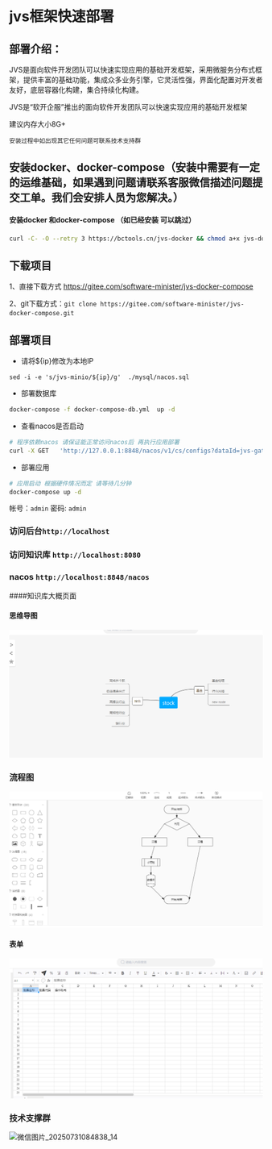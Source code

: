 # jvs框架快速部署


## 部署介绍：



JVS是面向软件开发团队可以快速实现应用的基础开发框架，采用微服务分布式框架，提供丰富的基础功能，集成众多业务引擎，它灵活性强，界面化配置对开发者友好，底层容器化构建，集合持续化构建。

JVS是“软开企服”推出的面向软件开发团队可以快速实现应用的基础开发框架




建议内存大小8G+

`安装过程中如出现其它任何问题可联系技术支持群`



## 安装docker、docker-compose（安装中需要有一定的运维基础，如果遇到问题请联系客服微信描述问题提交工单。我们会安排人员为您解决。）

#### 安装docker 和docker-compose （如已经安装 可以跳过）

```bash
curl -C- -O --retry 3 https://bctools.cn/jvs-docker && chmod a+x jvs-docker && ./jvs-docker -I
```

## 下载项目

1、直接下载方式  https://gitee.com/software-minister/jvs-docker-compose

2、git下载方式：`git clone https://gitee.com/software-minister/jvs-docker-compose.git`

## 部署项目

- 请将${ip}修改为本地IP 

```
sed -i -e 's/jvs-minio/${ip}/g'  ./mysql/nacos.sql
```

- 部署数据库
```bash
docker-compose -f docker-compose-db.yml  up -d
```
- 查看nacos是否启动
```bash
# 程序依赖nacos 请保证能正常访问nacos后 再执行应用部署
curl -X GET   'http://127.0.0.1:8848/nacos/v1/cs/configs?dataId=jvs-gateway&group=jvs&tenant=jvs'
```
- 部署应用
```bash
# 应用启动 根据硬件情况而定 请等待几分钟
docker-compose up -d 
```

帐号：`admin`
密码:   `admin`

### 访问后台`http://localhost`
### 访问知识库 `http://localhost:8080`
### nacos `http://localhost:8848/nacos`

####知识库大概页面
#### 思维导图
![](./img/20220109202815.png)
### 流程图
![](./img/20220109202746.png)
#### 表单
![](./img/20220109202836.png)

### 技术支撑群

<img width="210" height="347" alt="微信图片_20250731084838_14" src="https://github.com/user-attachments/assets/283f68f1-82fd-412e-a5b0-3714142909fb" />
























